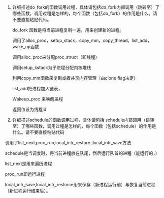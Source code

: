 1. 详细描述do_fork的函数调用过程，具体请包括do_fork内部调用（跳转至）了哪些函数，调用过程是怎样的，每个函数（包括do_fork）的作用是什么。请不要直接粘贴代码。

   do_fork 函数是将当前进程复制一遍，用来创建新的进程。

   调用了alloc_proc，setup_stack，copy_mm，copy_thread，list_add，wake_up函数


   调用alloc_proc来分配proc_struct（即线程）

   

   调用setup_kstack为子进程分配内核堆栈

   利用copy_mm函数来复制或者共享内存管理（由clone flag决定）

   list_add把进程加入链表，

   Wakeup_proc 来唤醒进程

   返回值设为线程id.

   

   

2. 详细描述schedule的函数调用过程，具体请包括 schedule内部调用（跳转至）了哪些函数，调用过程是怎样的，每个函数（包括schedule）的作用是什么。请不要直接粘贴代码

调用了list_next,proc_run,local_intr_restore ,local_intr_save方法

schedule是当调度时，将当前进程放在队尾，然后运行队首的进程（能运行的，）

list_next是用来遍历进程

proc_run即运行进程

local_intr_save,local_intr_restorce用来保存（新进程运行前）与恢复当前进程（新进程运行结束后）。